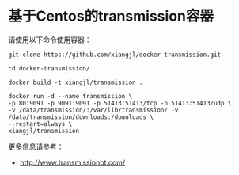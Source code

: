 # 基于Centos的transmission容器

请使用以下命令使用容器：

```
git clone https://github.com/xiangjl/docker-transmission.git

cd docker-transmission/

docker build -t xiangjl/transmission .

docker run -d --name transmission \
-p 80:9091 -p 9091:9091 -p 51413:51413/tcp -p 51413:51413/udp \
-v /data/transmission/:/var/lib/transmission/ -v /data/transmission/downloads:/downloads \
--restart=always \
xiangjl/transmission
```

更多信息请参考：

 * http://www.transmissionbt.com/
